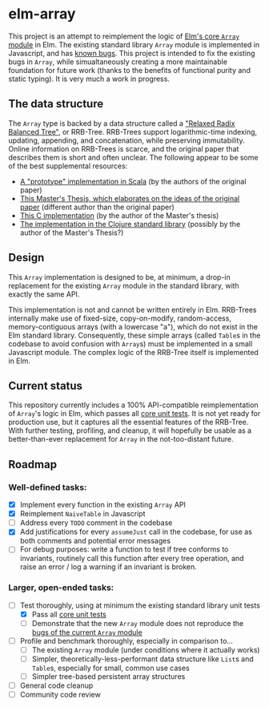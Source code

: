 # elm-array

This project is an attempt to reimplement the logic of [Elm's core `Array` module](http://package.elm-lang.org/packages/elm-lang/core/latest/Array) in Elm.  The existing standard library `Array` module is implemented in Javascript, and has [known bugs](https://github.com/elm-lang/core/issues?utf8=✓&q=is%3Aissue+is%3Aopen+arrays).  This project is intended to fix the existing bugs in `Array`, while simualtaneously creating a more maintainable foundation for future work (thanks to the benefits of functional purity and static typing).  It is very much a work in progress.

## The data structure

The `Array` type is backed by a data structure called a ["Relaxed Radix Balanced Tree"](http://infoscience.epfl.ch/record/169879/files/RMTrees.pdf), or RRB-Tree.  RRB-Trees support logarithmic-time indexing, updating, appending, and concatenation, while preserving immutability.  Online information on RRB-Trees is scarce, and the original paper that describes them is short and often unclear.  The following appear to be some of the best supplemental resources:

- [A "prototype" implementation in Scala](https://github.com/TiarkRompf/rrbtrees/blob/master/RRBVector.scala) (by the authors of the original paper)
- [This Master's Thesis, which elaborates on the ideas of the original paper](http://hypirion.com/thesis.pdf) (different author than the original paper)
- [This C implementation](https://github.com/hyPiRion/c-rrb) (by the author of the Master's thesis)
- [The implementation in the Clojure standard library](https://github.com/clojure/core.rrb-vector) (possibly by the author of the Master's Thesis?)

## Design

This `Array` implementation is designed to be, at minimum, a drop-in replacement for the existing `Array` module in the standard library, with exactly the same API.

This implementation is not and cannot be written entirely in Elm.  RRB-Trees internally make use of fixed-size, copy-on-modify, random-access, memory-contiguous arrays (with a lowercase "a"), which do not exist in the Elm standard library.   Consequently, these simple arrays (called `Table`s in the codebase to avoid confusion with `Array`s) must be implemented in a small Javascript module.  The complex logic of the RRB-Tree itself is implemented in Elm.

## Current status

This repository currently includes a 100% API-compatible reimplementation of `Array`'s logic in Elm, which passes all [core unit tests](https://github.com/elm-lang/core/blob/3.0.0/tests/Test/Array.elm).  It is not yet ready for production use, but it captures all the essential features of the RRB-Tree.  With further testing, profiling, and cleanup, it will hopefully be usable as a better-than-ever replacement for `Array` in the not-too-distant future.

## Roadmap

### Well-defined tasks:

- [X] Implement every function in the existing `Array` API
- [X] Reimplement `NaiveTable` in Javascript
- [ ] Address every `TODO` comment in the codebase
- [X] Add justifications for every `assumeJust` call in the codebase, for use as both comments and potential error messages
- [ ] For debug purposes: write a function to test if tree conforms to invariants, routinely call this function after every tree operation, and raise an error / log a warning if an invariant is broken.

### Larger, open-ended tasks:

- [ ] Test thoroughly, using at minimum the existing standard library unit tests
    - [X] Pass all [core unit tests](https://github.com/elm-lang/core/blob/3.0.0/tests/Test/Array.elm)
    - [ ] Demonstrate that the new `Array` module does not reproduce the [bugs of the current `Array` module](https://github.com/elm-lang/core/issues?utf8=✓&q=is%3Aissue+is%3Aopen+arrays)
- [ ] Profile and benchmark thoroughly, especially in comparison to...
    - [ ] The existing `Array` module (under conditions where it actually works)
    - [ ] Simpler, theoretically-less-performant data structure like `List`s and `Table`s, especially for small, common use cases
    - [ ] Simpler tree-based persistent array structures
- [ ] General code cleanup
- [ ] Community code review
